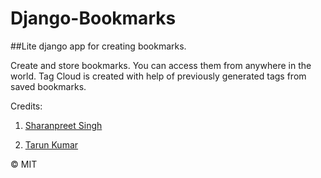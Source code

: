 # Django-Bookmarks
##Lite django app for creating bookmarks.


Create and store bookmarks. You can access them from anywhere in the world.
Tag Cloud is created with help of previously generated tags from saved bookmarks.

Credits:
1. [Sharanpreet Singh](https://github.com/Sharan-Lobana)

2. [Tarun Kumar](https://github.com/tarunz)



© MIT
